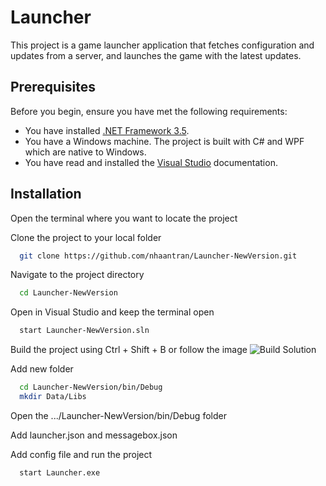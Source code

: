 
# Launcher

This project is a game launcher application that fetches configuration and updates from a server, and launches the game with the latest updates.


## Prerequisites

Before you begin, ensure you have met the following requirements:
- You have installed [.NET Framework 3.5](https://dotnet.microsoft.com/en-us/download/dotnet-framework/net35-sp1).
- You have a Windows machine. The project is built with C# and WPF which are native to Windows.
- You have read and installed the [Visual Studio](https://visualstudio.microsoft.com/) documentation.


## Installation
Open the terminal where you want to locate the project

Clone the project to your local folder
```bash
  git clone https://github.com/nhaantran/Launcher-NewVersion.git
```
Navigate to the project directory
```bash
  cd Launcher-NewVersion
```
Open in Visual Studio and keep the terminal open
```bash
  start Launcher-NewVersion.sln
```
Build the project using Ctrl + Shift + B or follow the image
![Build Solution](https://github.com/nhaantran/Launcher-NewVersion/tree/master/Launcher-NewVersion/img/README/Build_solution.jpg)

Add new folder
```bash
  cd Launcher-NewVersion/bin/Debug
  mkdir Data/Libs
```

Open the .../Launcher-NewVersion/bin/Debug folder


Add launcher.json and messagebox.json

Add config file and run the project
```bash
  start Launcher.exe
```